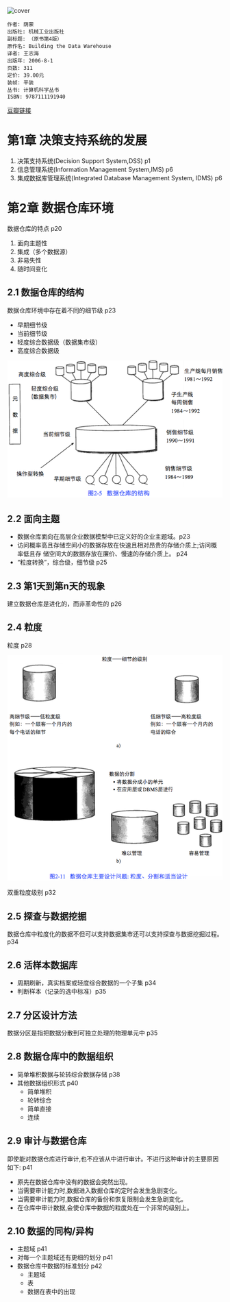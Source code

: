 ![cover](https://img3.doubanio.com/view/subject/l/public/s27969790.jpg)

    作者: 荫蒙
    出版社: 机械工业出版社
    副标题: （原书第4版）
    原作名: Building the Data Warehouse
    译者: 王志海
    出版年: 2006-8-1
    页数: 311
    定价: 39.00元
    装帧: 平装
    丛书: 计算机科学丛书
    ISBN: 9787111191940

[豆瓣链接](https://book.douban.com/subject/1881631/)




# 第1章 决策支持系统的发展
1. 决策支持系统(Decision Support System,DSS) p1
2. 信息管理系统(Information Management System,IMS) p6
3. 集成数据库管理系统(Integrated Database Management System, IDMS) p6

# 第2章 数据仓库环境
数据仓库的特点 p20

1. 面向主题性
1. 集成（多个数据源）
1. 非易失性
1. 随时间变化

## 2.1 数据仓库的结构
数据仓库环境中存在着不同的细节级 p23

- 早期细节级
- 当前细节级
- 轻度综合数据级（数据集市级）
- 高度综合数据级

![](BuildingTheDataWarehouse1.jpg)

## 2.2 面向主题
- 数据仓库面向在高层企业数据模型中已定义好的企业主题域。p23
- 访问概率高且存储空间小的数据存放在快速且相对昂贵的存储介质上;访问概率低且存 储空间大的数据存放在廉价、慢速的存储介质上。 p24
- “粒度转换”，综合级，细节级 p25

## 2.3 第1天到第n天的现象
建立数据仓库是进化的，而非革命性的 p26

## 2.4 粒度
粒度 p28

![](BuildingTheDataWarehouse2.jpg)

双重粒度级别 p32

## 2.5 探查与数据挖掘
数据仓库中粒度化的数据不但可以支持数据集市还可以支持探查与数据挖掘过程。 p34

## 2.6 活样本数据库
- 周期刷新，真实档案或轻度综合数据的一个子集 p34
- 判断样本（记录的选中标准）p35

## 2.7 分区设计方法
数据分区是指把数据分散到可独立处理的物理单元中 p35

## 2.8 数据仓库中的数据组织
- 简单堆积数据与轮转综合数据存储 p38
- 其他数据组织形式 p40
  - 简单堆积
  - 轮转综合
  - 简单直接
  - 连续

## 2.9 审计与数据仓库
即使能对数据仓库进行审计,也不应该从中进行审计。不进行这种审计的主要原因如下: p41

- 原先在数据仓库中没有的数据会突然出现。
- 当需要审计能力时,数据进入数据仓库的定时会发生急剧变化。
- 当需要审计能力时,数据仓库的备份和恢复限制会发生急剧变化。
- 在仓库中审计数据,会使仓库中数据的粒度处在一个非常的级别上。

## 2.10 数据的同构/异构
- 主题域 p41
- 对每一个主题域还有更细的划分 p41
- 数据仓库中数据的标准划分 p42
  - 主题域
  - 表
  - 数据在表中的出现

















